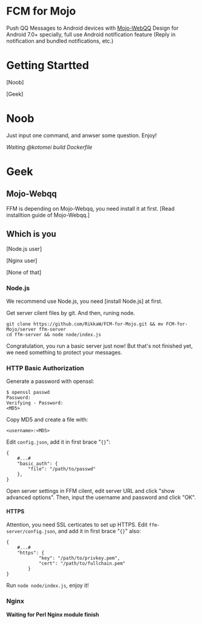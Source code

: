 # FCM for Mojo
Push QQ Messages to Android devices with [Mojo-WebQQ](https://github.com/sjdy521/Mojo-Webqq)
Design for Android 7.0+ specially, full use Android notification feature (Reply in notification and bundled notifications, etc.)

# Getting Startted
[Noob]

[Geek]

# Noob
Just input one command, and anwser some question. Enjoy!

*Waiting @kotomei build Dockerfile*

# Geek
## Mojo-Webqq
FFM is depending on Mojo-Webqq, you need install it at first.
[Read installtion guide of Mojo-Webqq.]

## Which is you
[Node.js user]

[Nginx user]

[None of that]

### Node.js
We recommend use Node.js, you need [install Node.js] at first.

Get server cilent files by git. And then, runing node.
```Shell
git clone https://github.com/RikkaW/FCM-for-Mojo.git && mv FCM-for-Mojo/server ffm-server
cd ffm-server && node node/index.js
```
Congratulation, you run a basic server just now!
But that's not finished yet, we need something to protect your messages.

### HTTP Basic Authorization
Generate a password with openssl:
```Shell
$ openssl passwd
Password:
Verifying - Password:
<MD5>
```

Copy MD5 and create a file with:
```
<username>:<MD5>
```

Edit ```config.json```, add it in first brace "```{}```":
```
{
	#...#
	"basic_auth": {
		"file": "/path/to/passwd"
	},
}
```

Open server settings in FFM cilent, edit server URL and click "show advanced options".
Then, input the username and password and click "OK".

#### HTTPS
Attention, you need SSL certicates to set up HTTPS.
Edit ```ffm-server/config.json```, and add it in first brace "```{}```" also:
```
{
	#...#
	"https": {
			"key": "/path/to/privkey.pem",
			"cert": "/path/to/fullchain.pem"
		}
}
```

Run ```node node/index.js```, enjoy it!

### Nginx

**Waiting for Perl Nginx module finish**
